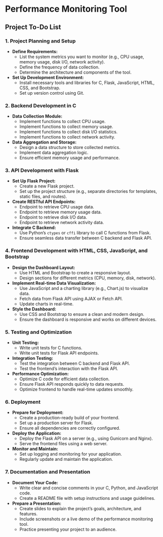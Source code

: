 # Performance Monitoring Tool

## Project To-Do List

### 1. Project Planning and Setup
- **Define Requirements:**
  - List the system metrics you want to monitor (e.g., CPU usage, memory usage, disk I/O, network activity).
  - Define the frequency of data collection.
  - Determine the architecture and components of the tool.
- **Set Up Development Environment:**
  - Install necessary tools and libraries for C, Flask, JavaScript, HTML, CSS, and Bootstrap.
  - Set up version control using Git.

### 2. Backend Development in C
- **Data Collection Module:**
  - Implement functions to collect CPU usage.
  - Implement functions to collect memory usage.
  - Implement functions to collect disk I/O statistics.
  - Implement functions to collect network activity.
- **Data Aggregation and Storage:**
  - Design a data structure to store collected metrics.
  - Implement data aggregation logic.
  - Ensure efficient memory usage and performance.

### 3. API Development with Flask
- **Set Up Flask Project:**
  - Create a new Flask project.
  - Set up the project structure (e.g., separate directories for templates, static files, and routes).
- **Create RESTful API Endpoints:**
  - Endpoint to retrieve CPU usage data.
  - Endpoint to retrieve memory usage data.
  - Endpoint to retrieve disk I/O data.
  - Endpoint to retrieve network activity data.
- **Integrate C Backend:**
  - Use Python’s `ctypes` or `cffi` library to call C functions from Flask.
  - Ensure seamless data transfer between C backend and Flask API.

### 4. Frontend Development with HTML, CSS, JavaScript, and Bootstrap
- **Design the Dashboard Layout:**
  - Use HTML and Bootstrap to create a responsive layout.
  - Design sections for different metrics (CPU, memory, disk, network).
- **Implement Real-time Data Visualization:**
  - Use JavaScript and a charting library (e.g., Chart.js) to visualize data.
  - Fetch data from Flask API using AJAX or Fetch API.
  - Update charts in real-time.
- **Style the Dashboard:**
  - Use CSS and Bootstrap to ensure a clean and modern design.
  - Ensure the dashboard is responsive and works on different devices.

### 5. Testing and Optimization
- **Unit Testing:**
  - Write unit tests for C functions.
  - Write unit tests for Flask API endpoints.
- **Integration Testing:**
  - Test the integration between C backend and Flask API.
  - Test the frontend’s interaction with the Flask API.
- **Performance Optimization:**
  - Optimize C code for efficient data collection.
  - Ensure Flask API responds quickly to data requests.
  - Optimize frontend to handle real-time updates smoothly.

### 6. Deployment
- **Prepare for Deployment:**
  - Create a production-ready build of your frontend.
  - Set up a production server for Flask.
  - Ensure all dependencies are correctly configured.
- **Deploy the Application:**
  - Deploy the Flask API on a server (e.g., using Gunicorn and Nginx).
  - Serve the frontend files using a web server.
- **Monitor and Maintain:**
  - Set up logging and monitoring for your application.
  - Regularly update and maintain the application.

### 7. Documentation and Presentation
- **Document Your Code:**
  - Write clear and concise comments in your C, Python, and JavaScript code.
  - Create a README file with setup instructions and usage guidelines.
- **Prepare a Presentation:**
  - Create slides to explain the project’s goals, architecture, and features.
  - Include screenshots or a live demo of the performance monitoring tool.
  - Practice presenting your project to an audience.
